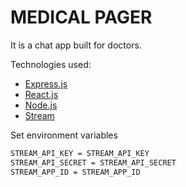 # MEDICAL PAGER

It is a chat app built for doctors.

Technologies used:
 * [Express.js](https://expressjs.com/)
 * [React.js](https://reactjs.org/)
 * [Node.js](https://nodejs.org/)
 * [Stream](https://getstream.io/)

Set environment variables
 ```bash
 STREAM_API_KEY = STREAM_API_KEY
STREAM_API_SECRET = STREAM_API_SECRET
STREAM_APP_ID = STREAM_APP_ID 
 ```